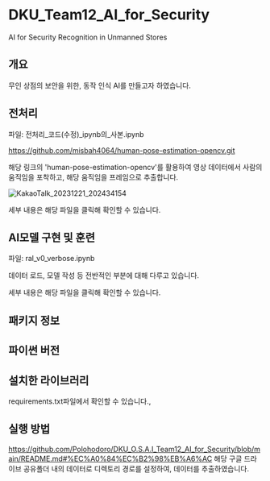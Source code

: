 # DKU_Team12_AI_for_Security
AI for Security Recognition in Unmanned Stores

## 개요
무인 상점의 보안을 위한, 동작 인식 AI를 만들고자 하였습니다.

## 전처리
파일: 전처리_코드(수정)_ipynb의_사본.ipynb  

https://github.com/misbah4064/human-pose-estimation-opencv.git

해당 링크의 'human-pose-estimation-opencv'를 활용하여 영상 데이터에서 사람의 움직임을 포착하고, 해당 움직임을 프레임으로 추출합니다.

![KakaoTalk_20231221_202434154](https://github.com/Polohodoro/DKU_Team12_AI-_for_Security/assets/152270465/55f59f5c-4fe6-4c1e-bdd7-4b08681b4d63)

세부 내용은 해당 파일을 클릭해 확인할 수 있습니다.

## AI모델 구현 및 훈련
파일: ral_v0_verbose.ipynb  

데이터 로드, 모델 작성 등 전반적인 부분에 대해 다루고 있습니다.

세부 내용은 해당 파일을 클릭해 확인할 수 있습니다.

##  패키지 정보

## 파이썬 버전

## 설치한 라이브러리
requirements.txt파일에서 확인할 수 있습니다.,

## 실행 방법

https://github.com/Polohodoro/DKU_O.S.A.I_Team12_AI_for_Security/blob/main/README.md#%EC%A0%84%EC%B2%98%EB%A6%AC
해당 구글 드라이브 공유폴더 내의 데이터로 디렉토리 경로를 설정하여, 데이터를 추출하였습니다.


